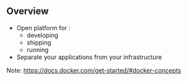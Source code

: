 ## Overview

- Open platform for :
    - developing
    - shipping
    - running
- Separate your applications from your infrastructure

Note:
    https://docs.docker.com/get-started/#docker-concepts
